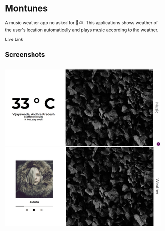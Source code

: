 # Montunes
A music weather app no asked for 🎵⛅. This applications shows weather of the user's location automatically and plays music according to the weather.

<a herf = "https://limitless-depths-39137.herokuapp.com/">Live Link</a>

## Screenshots 

<br>
<img src = 'screenshots\weather.jpg'>

<br>
<img src = 'screenshots\music-player.jpg'>
